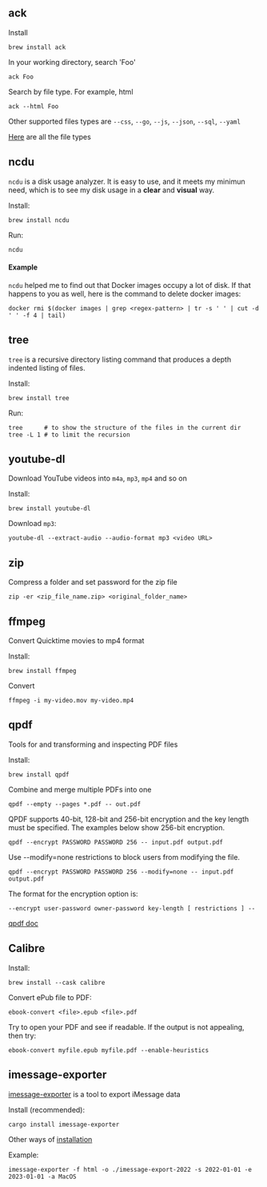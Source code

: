 ## ack

Install

```
brew install ack
```

In your working directory, search 'Foo'

```
ack Foo
```

Search by file type. For example, html

```
ack --html Foo
```

Other supported files types are `--css`, `--go`, `--js`, `--json`, `--sql`, `--yaml`

[Here](https://kapeli.com/cheat_sheets/Ack.docset/Contents/Resources/Documents/index) are all the file types

## ncdu

`ncdu` is a disk usage analyzer. It is easy to use, and it meets my minimun need, which is to see my disk usage in a **clear** and **visual** way.

Install:

```
brew install ncdu
```

Run:

```
ncdu
```

#### Example

`ncdu` helped me to find out that Docker images occupy a lot of disk. If that happens to you as well, here is the command to delete docker images:

```
docker rmi $(docker images | grep <regex-pattern> | tr -s ' ' | cut -d ' ' -f 4 | tail)
```

## tree

`tree` is a recursive directory listing command that produces a depth indented listing of files.

Install:

```
brew install tree
```

Run:

```
tree      # to show the structure of the files in the current dir
tree -L 1 # to limit the recursion
```

## youtube-dl

Download YouTube videos into `m4a`, `mp3`, `mp4` and so on

Install:

```
brew install youtube-dl
```

Download `mp3`:

```
youtube-dl --extract-audio --audio-format mp3 <video URL>
```

## zip

Compress a folder and set password for the zip file

```
zip -er <zip_file_name.zip> <original_folder_name>
```

## ffmpeg

Convert Quicktime movies to mp4 format

Install:

```
brew install ffmpeg
```

Convert

```
ffmpeg -i my-video.mov my-video.mp4
```

## qpdf

Tools for and transforming and inspecting PDF files

Install:

```
brew install qpdf
```

Combine and merge multiple PDFs into one

```
qpdf --empty --pages *.pdf -- out.pdf
```

QPDF supports 40-bit, 128-bit and 256-bit encryption and the key length must be specified. The examples below show 256-bit encryption.

```
qpdf --encrypt PASSWORD PASSWORD 256 -- input.pdf output.pdf
```

Use --modify=none restrictions to block users from modifying the file.

```
qpdf --encrypt PASSWORD PASSWORD 256 --modify=none -- input.pdf output.pdf
```

The format for the encryption option is:

```
--encrypt user-password owner-password key-length [ restrictions ] --
```

[qpdf doc](https://qpdf.readthedocs.io/en/stable/)

## Calibre

Install:

```
brew install --cask calibre
```

Convert ePub file to PDF:

```
ebook-convert <file>.epub <file>.pdf
```

Try to open your PDF and see if readable. If the output is not appealing, then try:

```
ebook-convert myfile.epub myfile.pdf --enable-heuristics
```

## imessage-exporter

[imessage-exporter](https://github.com/ReagentX/imessage-exporter) is a tool to export iMessage data

Install (recommended):

```
cargo install imessage-exporter
```

Other ways of [installation](https://github.com/ReagentX/imessage-exporter/blob/develop/imessage-exporter/README.md)

Example:

```
imessage-exporter -f html -o ./imessage-export-2022 -s 2022-01-01 -e 2023-01-01 -a MacOS
```
